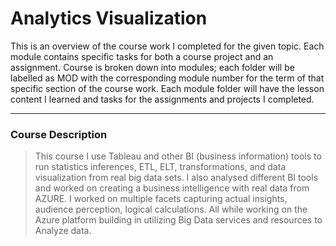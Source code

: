 # Analytics Visualization

This is an overview of the course work I completed for the given topic. Each module contains specific tasks for both a course project and an assignment.
Course is broken down into modules; each folder will be labelled as MOD with the corresponding module number for the term of that specific section of the course work.
Each module folder will have the lesson content I learned and tasks for the assignments and projects I completed.

*************************************************************************************************************

### Course Description

> This course I use Tableau and other BI (business information) tools to run statistics inferences, ETL, ELT, transformations, and data visualization from real big data sets. I also analysed different BI tools and worked on creating a business intelligence with real data from AZURE. I worked on multiple facets capturing actual insights, audience perception, logical calculations. All while working on the Azure platform building in utilizing Big Data services and resources to Analyze data.